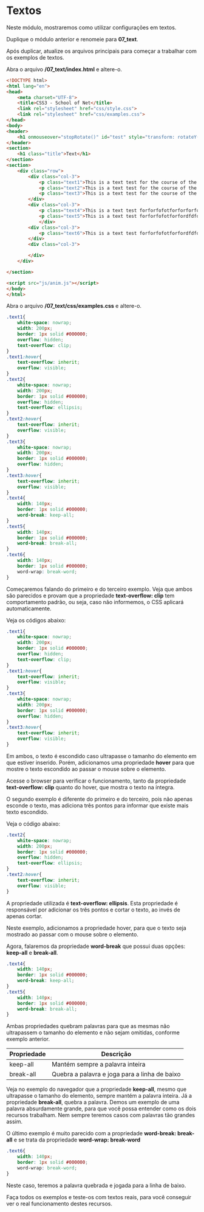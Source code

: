 # Textos

Neste módulo, mostraremos como utilizar configurações em textos.

Duplique o módulo anterior e renomeie para **07_text**.

Após duplicar, atualize os arquivos principais para começar a trabalhar com os exemplos de textos.

Abra o arquivo **/07_text/index.html** e altere-o.

```html
<!DOCTYPE html>
<html lang="en">
<head>
    <meta charset="UTF-8">
    <title>CSS3 - School of Net</title>
    <link rel="stylesheet" href="css/style.css">
    <link rel="stylesheet" href="css/examples.css">
</head>
<body>
<header>
    <h1 onmouseover="stopRotate()" id="test" style="transform: rotateY(0deg);">School of Net</h1>
</header>
<section>
    <h1 class="title">Text</h1>
</section>
<section>
    <div class="row">
        <div class="col-3">
            <p class="text1">This is a text test for the course of the School of Net</p>
            <p class="text2">This is a text test for the course of the School of Net</p>
            <p class="text3">This is a text test for the course of the School of Net</p>
        </div>
        <div class="col-3">
            <p class="text4">This is a text test forforfofotforforforfoorrforfor the course of the School of Net</p>
            <p class="text5">This is a text test forforfofotforfordfdfdfdforfoorrforfor the course of the School of Net</p>
            </div>
        <div class="col-3">
            <p class="text6">This is a text test forforfofotforfordfdfdfdforfoorrforfor the course of the School of Net</p>
        </div>
        <div class="col-3">

        </div>
    </div>

</section>

<script src="js/anim.js"></script>
</body>
</html>
```

Abra o arquivo **/07_text/css/examples.css** e altere-o.

```css
.text1{
    white-space: nowrap;
    width: 200px;
    border: 1px solid #000000;
    overflow: hidden;
    text-overflow: clip;
}
.text1:hover{
    text-overflow: inherit;
    overflow: visible;
}
.text2{
    white-space: nowrap;
    width: 200px;
    border: 1px solid #000000;
    overflow: hidden;
    text-overflow: ellipsis;
}
.text2:hover{
    text-overflow: inherit;
    overflow: visible;
}
.text3{
    white-space: nowrap;
    width: 200px;
    border: 1px solid #000000;
    overflow: hidden;
}
.text3:hover{
    text-overflow: inherit;
    overflow: visible;
}
.text4{
    width: 140px;
    border: 1px solid #000000;
    word-break: keep-all;
}
.text5{
    width: 140px;
    border: 1px solid #000000;
    word-break: break-all;
}
.text6{
    width: 140px;
    border: 1px solid #000000;
    word-wrap: break-word;
}
```

Começaremos falando do primeiro e do terceiro exemplo. Veja que ambos são parecidos e provam que a propriedade **text-overflow: clip** tem comportamento padrão, ou seja, caso não informemos, o CSS aplicará automaticamente. 

Veja os códigos abaixo:

```css
.text1{
    white-space: nowrap;
    width: 200px;
    border: 1px solid #000000;
    overflow: hidden;
    text-overflow: clip;
}
.text1:hover{
    text-overflow: inherit;
    overflow: visible;
}
.text3{
    white-space: nowrap;
    width: 200px;
    border: 1px solid #000000;
    overflow: hidden;
}
.text3:hover{
    text-overflow: inherit;
    overflow: visible;
}
```

Em ambos, o texto é escondido caso ultrapasse o tamanho do elemento em que estiver inserido. Porém, adicionamos uma propriedade **hover** para que mostre o texto escondido ao passar o mouse sobre o elemento.

Acesse o browser para verificar o funcionamento, tanto da propriedade **text-overflow: clip** quanto do hover, que mostra o texto na íntegra.

O segundo exemplo é diferente do primeiro e do terceiro, pois não apenas esconde o texto, mas adiciona três pontos para informar que existe mais texto escondido. 

Veja o código abaixo:

```css
.text2{
    white-space: nowrap;
    width: 200px;
    border: 1px solid #000000;
    overflow: hidden;
    text-overflow: ellipsis;
}
.text2:hover{
    text-overflow: inherit;
    overflow: visible;
}
```

A propriedade utilizada é **text-overflow: ellipsis**. Esta propriedade é responsável por adicionar os três pontos e cortar o texto, ao invés de apenas cortar.

Neste exemplo, adicionamos a propriedade hover, para que o texto seja mostrado ao passar com o mouse sobre o elemento.

Agora, falaremos da propriedade **word-break** que possui duas opções: **keep-all** e **break-all**.

```css
.text4{
    width: 140px;
    border: 1px solid #000000;
    word-break: keep-all;
}
.text5{
    width: 140px;
    border: 1px solid #000000;
    word-break: break-all;
}
```

Ambas propriedades quebram palavras para que as mesmas não ultrapassem o tamanho do elemento e não sejam omitidas, conforme exemplo anterior.

| Propriedade | Descrição                                     |
|-------------|-----------------------------------------------|
| keep-all    | Mantém sempre a palavra inteira               |
| break-all   | Quebra a palavra e joga para a linha de baixo |

Veja no exemplo do navegador que a propriedade **keep-all**, mesmo que ultrapasse o tamanho do elemento, sempre mantém a palavra inteira. Já a propriedade **break-all**, quebra a palavra. Demos um exemplo de uma palavra absurdamente grande, para que você possa entender como os dois recursos trabalham. Nem sempre teremos casos com palavras tão grandes assim.

O último exemplo é muito parecido com a propriedade **word-break: break-all** e se trata da propriedade **word-wrap: break-word**

```css
.text6{
    width: 140px;
    border: 1px solid #000000;
    word-wrap: break-word;
}
```

Neste caso, teremos a palavra quebrada e jogada para a linha de baixo.

Faça todos os exemplos e teste-os com textos reais, para você conseguir ver o real funcionamento destes recursos.